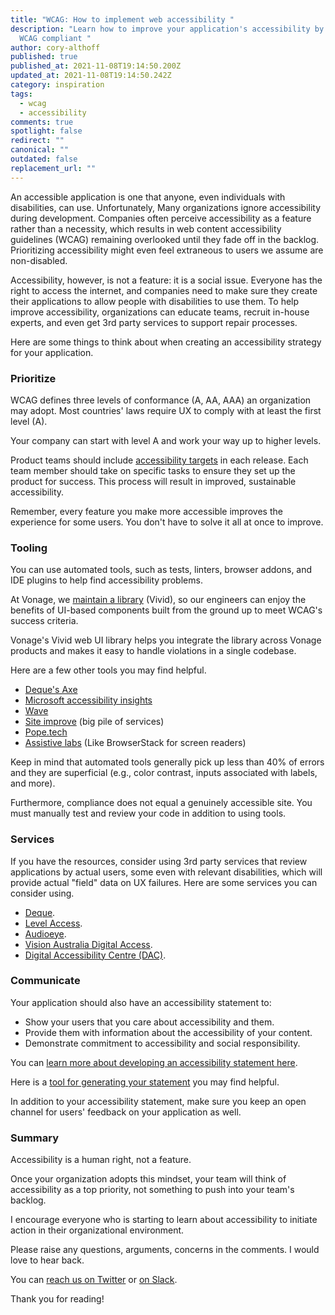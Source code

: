 ```yaml
---
title: "WCAG: How to implement web accessibility "
description: "Learn how to improve your application's accessibility by making it
  WCAG compliant "
author: cory-althoff
published: true
published_at: 2021-11-08T19:14:50.200Z
updated_at: 2021-11-08T19:14:50.242Z
category: inspiration
tags:
  - wcag
  - accessibility
comments: true
spotlight: false
redirect: ""
canonical: ""
outdated: false
replacement_url: ""
---
```

An accessible application is one that anyone, even individuals with disabilities, can use. Unfortunately, Many organizations ignore accessibility during development. Companies often perceive accessibility as a feature rather than a necessity, which results in web content accessibility guidelines (WCAG) remaining overlooked until they fade off in the backlog. Prioritizing accessibility might even feel extraneous to users we assume are non-disabled.

Accessibility, however, is not a feature: it is a social issue. Everyone has the right to access the internet, and companies need to make sure they create their applications to allow people with disabilities to use them. To help improve accessibility, organizations can educate teams, recruit in-house experts, and even get 3rd party services to support repair processes. 

Here are some things to think about when creating an accessibility strategy for your application. 

### Prioritize

WCAG defines three levels of conformance (A, AA, AAA) an organization may adopt. Most countries' laws require UX to comply with at least the first level (A).

Your company can start with level A and work your way up to higher levels. 

Product teams should include [accessibility targets](https://www.ibm.com/able/toolkit/plan/release#establishing-the-accessibility-scope-for-the-release) in each release. Each team member should take on specific tasks to ensure they set up the product for success. This process  will result in improved, sustainable accessibility.

Remember, every feature you make more accessible improves the experience for some users. You don't have to solve it all at once to improve.

### Tooling

You can use automated tools, such as tests, linters, browser addons, and IDE plugins to help find accessibility problems. 

At Vonage, we [maintain a library](https://github.com/Vonage/vivid) (Vivid), so our engineers can enjoy the benefits of UI-based components built from the ground up to meet WCAG's success criteria.

Vonage's Vivid web UI library helps you integrate the library across Vonage products and makes it easy to handle violations in a single codebase.

Here are a few other tools you may find helpful. 

* [Deque's Axe](https://www.deque.com/axe)
* [Microsoft accessibility insights](http://accessibilityinsights.io/)
* [Wave](https://wave.webaim.org/)
* [Site improve](https://siteimprove.com/) (big pile of services)
* [Pope.tech](https://pope.tech/)
* [Assistive labs](https://assistivlabs.com/) (Like BrowserStack for screen readers)

Keep in mind that automated tools generally pick up less than 40% of errors and they are superficial (e.g., color contrast, inputs associated with labels, and more). 

Furthermore, compliance does not equal a genuinely accessible site. You must manually test and review your code in addition to using tools. 

### Services

If you have the resources, consider using 3rd party services that review applications by actual users, some even with relevant disabilities, which will provide actual "field" data on UX failures. Here are some services you can consider using. 

* [Deque](https://www.deque.com/).
* [Level Access](https://www.levelaccess.com/).
* [Audioeye](https://www.audioeye.com/).
* [Vision Australia Digital Access](https://www.visionaustralia.org/services/digital-access).
* [Digital Accessibility Centre (DAC)](http://digitalaccessibilitycentre.org/).

### Communicate

Your application should also have an accessibility statement to: 

* Show your users that you care about accessibility and them.
* Provide them with information about the accessibility of your content.
* Demonstrate commitment to accessibility and social responsibility.

You can [learn more about developing an accessibility statement here](https://www.w3.org/WAI/planning/statements). 

Here is a [tool for generating your statement](https://www.accessibilitystatementgenerator.com/) you may find helpful. 

In addition to your accessibility statement, make sure you keep an open channel for users' feedback on your application as well. 

### Summary

Accessibility is a human right, not a feature.  

Once your organization adopts this mindset, your team will think of accessibility as a top priority, not something to push into your team's backlog. 

I encourage everyone who is starting to learn about accessibility to initiate action in their organizational environment.

Please raise any questions, arguments, concerns in the comments. I would love to hear back.

You can [reach us on Twitter](https://twitter.com/vonagedev) or [on Slack](https://developer.nexmo.com/community/slack). 

Thank you for reading!